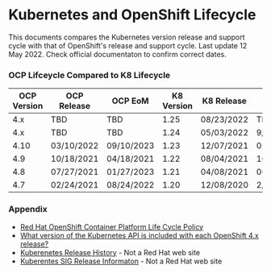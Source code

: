# Kubernetes and OpenShift Lifecycle

This documents compares the Kubernetes version release and support cycle with that of OpenShift's release and support cycle.  Last update 12 May 2022.  Check official documentaton to confirm correct dates.

### OCP Lifceycle Compared to K8 Lifecycle


OCP Version | OCP Release | OCP EoM | K8 Version | K8 Release | K8 EoL
------------|-------------|---------|------------|------------|-------
4.x | TBD | TBD | 1.25 | 08/23/2022 | TBD
4.x | TBD | TBD | 1.24 | 05/03/2022 |9/29/2023
4.10 | 03/10/2022 | 09/10/2023 | 1.23 | 12/07/2021 | 02/28/2023
4.9 | 10/18/2021 | 04/18/2021 | 1.22 | 08/04/2021 | 10/28/2022
4.8 | 07/27/2021 | 01/27/2023 | 1.21 | 04/08/2021 | 06/28/2021
4.7 | 02/24/2021 | 08/24/2022 | 1.20 | 12/08/2020 | 2/28/2022

### Appendix
- [Red Hat OpenShift Container Platform Life Cycle Policy](https://access.redhat.com/support/policy/updates/openshift)
- [What version of the Kubernetes API is included with each OpenShift 4.x release?](https://access.redhat.com/solutions/4870701)
- [Kuberenetes Release History](https://kubernetes.io/releases/#release-history) - Not a Red Hat web site
- [Kuberentes SIG Release Informaton](https://github.com/kubernetes/sig-release/tree/master/releases) - Not a Red Hat web site


